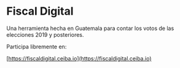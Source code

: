 # Fiscal Digital

Una herramienta hecha en Guatemala para contar los votos de las elecciones 2019 y posteriores.

Participa libremente en:

[https://fiscaldigital.ceiba.io](https://fiscaldigital.ceiba.io)
